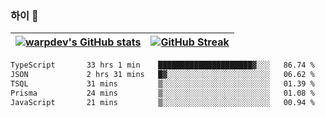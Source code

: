
### 하이 👋
[![warpdev's GitHub stats](https://github-readme-stats.vercel.app/api?username=warpdev&show_icons=true&theme=vue-dark)](#) |[![GitHub Streak](https://github-readme-streak-stats.herokuapp.com/?user=warpdev&theme=dark)](#)
--- | --- |
<!--START_SECTION:waka-->

```txt
TypeScript       33 hrs 1 min    █████████████████████▓░░░   86.74 %
JSON             2 hrs 31 mins   █▓░░░░░░░░░░░░░░░░░░░░░░░   06.62 %
TSQL             31 mins         ▒░░░░░░░░░░░░░░░░░░░░░░░░   01.39 %
Prisma           24 mins         ▒░░░░░░░░░░░░░░░░░░░░░░░░   01.08 %
JavaScript       21 mins         ▒░░░░░░░░░░░░░░░░░░░░░░░░   00.94 %
```

<!--END_SECTION:waka-->

<!--
**warpdev/warpdev** is a ✨ _special_ ✨ repository because its `README.md` (this file) appears on your GitHub profile.

Here are some ideas to get you started:

- 🔭 I’m currently working on ...
- 🌱 I’m currently learning ...
- 👯 I’m looking to collaborate on ...
- 🤔 I’m looking for help with ...
- 💬 Ask me about ...
- 📫 How to reach me: ...
- 😄 Pronouns: ...
- ⚡ Fun fact: ...
-->
